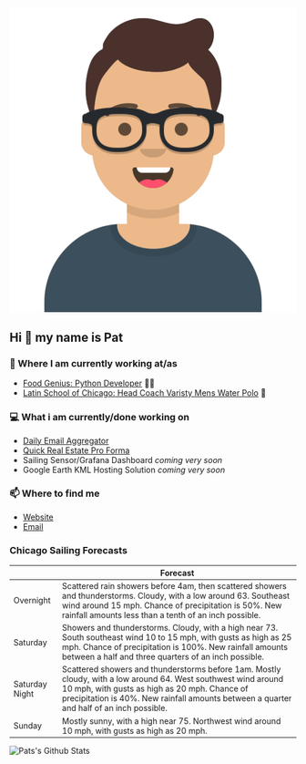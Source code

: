 [![Social banner for p-j-falconer](https://raw.githubusercontent.com/P-J-FALCONER/P-J-FALCONER/master/assets/avataaars.svg)](https://patfalconer.com/)
## Hi :wave: my name is Pat

### 💼 Where I am currently working at/as
- [Food Genius: Python Developer](https://getfoodgenius.com/) 🍔🐍
- [Latin School of Chicago: Head Coach Varisty Mens Water Polo](https://www.latinschool.org/) 🤽


### 💻 What i am currently/done working on
 - [Daily Email Aggregator](https://github.com/P-J-FALCONER/dott_daily_mail)
 - [Quick Real Estate Pro Forma](https://github.com/P-J-FALCONER/henry)
 - Sailing Sensor/Grafana Dashboard *coming very soon*
 - Google Earth KML Hosting Solution *coming very soon*

### 📫 Where to find me
 - [Website](https://patfalconer.com/)
 - [Email](mailto:patrick.j.falconer@gmail.com)


### Chicago Sailing Forecasts
|   | Forecast  |
|---|---|
| Overnight | Scattered rain showers before 4am, then scattered showers and thunderstorms. Cloudy, with a low around 63. Southeast wind around 15 mph. Chance of precipitation is 50%. New rainfall amounts less than a tenth of an inch possible. |
| Saturday | Showers and thunderstorms. Cloudy, with a high near 73. South southeast wind 10 to 15 mph, with gusts as high as 25 mph. Chance of precipitation is 100%. New rainfall amounts between a half and three quarters of an inch possible. |
| Saturday Night | Scattered showers and thunderstorms before 1am. Mostly cloudy, with a low around 64. West southwest wind around 10 mph, with gusts as high as 20 mph. Chance of precipitation is 40%. New rainfall amounts between a quarter and half of an inch possible. |
| Sunday | Mostly sunny, with a high near 75. Northwest wind around 10 mph, with gusts as high as 20 mph. |

![Pats's Github Stats](https://github-readme-stats.vercel.app/api?username=p-j-falconer&show_icons=true&theme=radical)
